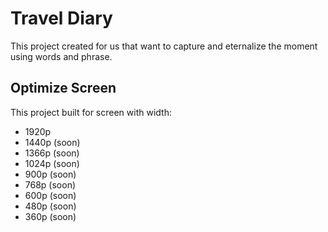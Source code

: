 # Travel Diary

This project created for us that want to capture and eternalize the moment using words and phrase.

## Optimize Screen

This project built for screen with width:

- 1920p
- 1440p (soon)
- 1366p (soon)
- 1024p (soon)
- 900p (soon)
- 768p (soon)
- 600p (soon)
- 480p (soon)
- 360p (soon)
